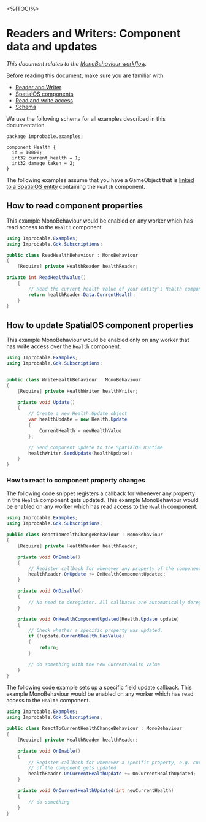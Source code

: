 [//]: # (Doc of docs reference 6.2)
[//]: # (TODO - Tech writer pass)
[//]: # (TODO - Remove “> Currently updating any field of the component will trigger the callback for all <component property name>Updated`.” line if if this PR gets merged in: https://github.com/spatialos/UnityGDK/pull/438 )

<%(TOC)%>
# Readers and Writers: Component data and updates
_This document relates to the [MonoBehaviour workflow]({{urlRoot}}/reference/workflows/which-workflow#spatialos-entities)._

Before reading this document, make sure you are familiar with:

* [Reader and Writer]({{urlRoot}}/reference/workflows/monobehaviour/interaction/reader-writers/index)
* [SpatialOS components]({{urlRoot}}/reference/glossary#spatialos-component)
* [Read and write access]({{urlRoot}}/reference/glossary#authority)
* [Schema]({{urlRoot}}/reference/glossary#schema)


We use the following schema for all examples described in this documentation.

```
package improbable.examples;

component Health {
  id = 10000;
  int32 current_health = 1;
  int32 damage_taken = 2;
}
```

The following examples assume that you have a GameObject that is [linked to a SpatialOS entity]({{urlRoot}}/modules/game-object-creation/overview) containing the `Health` component.

## How to read component properties

This example MonoBehaviour would be enabled on any worker which has read access to the `Health` component.

```csharp
using Improbable.Examples;
using Improbable.Gdk.Subscriptions;

public class ReadHealthBehaviour : MonoBehaviour
{
    [Require] private HealthReader healthReader;

private int ReadHealthValue()
    {
        // Read the current health value of your entity’s Health component.
        return healthReader.Data.CurrentHealth;
    }
}
```

## How to update SpatialOS component properties

This example MonoBehaviour would be enabled only on any worker that has write access over the `Health` component.

```csharp
using Improbable.Examples;
using Improbable.Gdk.Subscriptions;


public class WriteHealthBehaviour : MonoBehaviour
{
    [Require] private HealthWriter healthWriter;

    private void Update()
    {
        // Create a new Health.Update object
        var healthUpdate = new Health.Update
        {
            CurrentHealth = newHealthValue
        };

        // Send component update to the SpatialOS Runtime
        healthWriter.SendUpdate(healthUpdate);
    }
}
```

### How to react to component property changes

The following code snippet registers a callback for whenever any property in the `Health` component gets updated.
This example MonoBehaviour would be enabled on any worker which has read access to the `Health` component.

```csharp
using Improbable.Examples;
using Improbable.Gdk.Subscriptions;

public class ReactToHealthChangeBehaviour : MonoBehaviour
{
    [Require] private HealthReader healthReader;

    private void OnEnable()
    {
        // Register callback for whenever any property of the component gets updated
        healthReader.OnUpdate += OnHealthComponentUpdated;
    }

    private void OnDisable()
    {
        // No need to deregister. All callbacks are automatically deregistered.
    }

    private void OnHealthComponentUpdated(Health.Update update)
    {
        // Check whether a specific property was updated.
        if (!update.CurrentHealth.HasValue)
        {
            return;
        }

        // do something with the new CurrentHealth value
    }
}
```

The following code example sets up a specific field update callback.
This example MonoBehaviour would be enabled on any worker which has read access to the `Health` component.

```csharp
using Improbable.Examples;
using Improbable.Gdk.Subscriptions;

public class ReactToCurrentHealthChangeBehaviour : MonoBehaviour
{
    [Require] private HealthReader healthReader;

    private void OnEnable()
    {
        // Register callback for whenever a specific property, e.g. current_health,
        // of the component gets updated
        healthReader.OnCurrentHealthUpdate += OnCurrentHealthUpdated;
    }

    private void OnCurrentHealthUpdated(int newCurrentHealth)
    {
        // do something
    }
}
```
